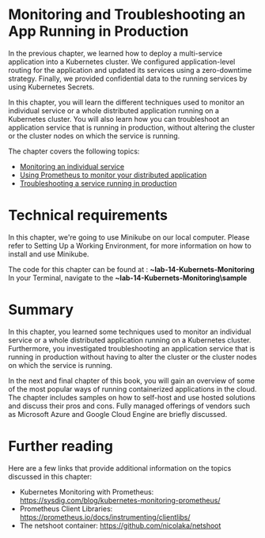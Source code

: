 # Monitoring and Troubleshooting an App Running in Production

In the previous chapter, we learned how to deploy a multi-service application into a Kubernetes cluster. We configured application-level routing for the application and updated its services using a zero-downtime strategy. Finally, we provided confidential data to the running services by using Kubernetes Secrets.

In this chapter, you will learn the different techniques used to monitor an individual service or a whole distributed application running on a Kubernetes cluster. You will also learn how you can troubleshoot an application service that is running in production, without altering the cluster or the cluster nodes on which the service is running.

The chapter covers the following topics:

- [Monitoring an individual service](Monitoring-an-individual-service.md)
- [Using Prometheus to monitor your distributed application](Using-Prometheus-to-monitor-your-distributed-application.md)
- [Troubleshooting a service running in production](Troubleshooting-a-service-running-in-production.md)

# Technical requirements
In this chapter, we're going to use Minikube on our local computer. Please refer to  Setting Up a Working Environment, for more information on how to install and use Minikube.

The code for this chapter can be found at : **~lab-14-Kubernets-Monitoring** 
In your Terminal, navigate to the **~lab-14-Kubernets-Monitoring\sample** 


# Summary
In this chapter, you learned some techniques used to monitor an individual service or a whole distributed application running on a Kubernetes cluster. Furthermore, you investigated troubleshooting an application service that is running in production without having to alter the cluster or the cluster nodes on which the service is running.

In the next and final chapter of this book, you will gain an overview of some of the most popular ways of running containerized applications in the cloud. The chapter includes samples on how to self-host and use hosted solutions and discuss their pros and cons. Fully managed offerings of vendors such as Microsoft Azure and Google Cloud Engine are briefly discussed.

# Further reading
Here are a few links that provide additional information on the topics discussed in this chapter:

- Kubernetes Monitoring with Prometheus: https://sysdig.com/blog/kubernetes-monitoring-prometheus/
- Prometheus Client Libraries: https://prometheus.io/docs/instrumenting/clientlibs/
- The netshoot container: https://github.com/nicolaka/netshoot